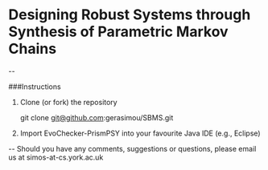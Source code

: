 Designing Robust Systems through Synthesis of Parametric Markov Chains
=======

<!--
###Repository Structure

 __EvoChecker-PrismPSY__: An Eclipse project that integrates [EvoChecker](https://raw.githubusercontent.com/gerasimou/EvoChecker) and [Prism-PSY](http://www.prismmodelchecker.org/psy).-->

--

###Instructions
1.  Clone (or fork) the repository
    
    git clone git@github.com:gerasimou/SBMS.git

2. Import EvoChecker-PrismPSY into your favourite Java IDE (e.g., Eclipse)

<!--3. The main class is evochecker.EvoChecker-->
   
   
   


--
Should you have any comments, suggestions or questions, please email us at simos-at-cs.york.ac.uk
